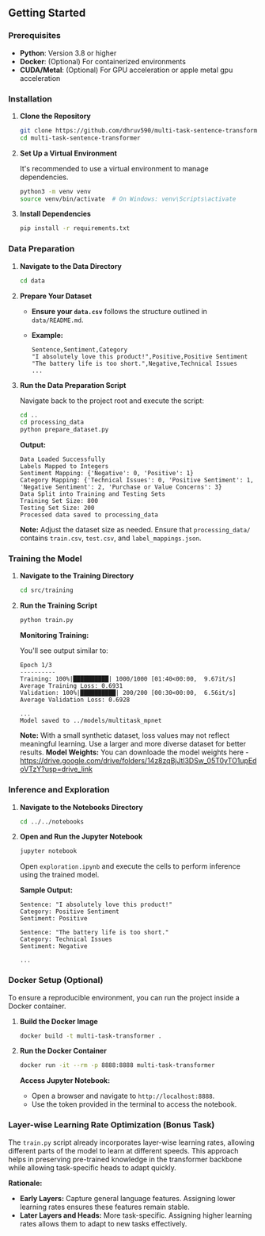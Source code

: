 
## Getting Started

### Prerequisites

- **Python**: Version 3.8 or higher
- **Docker**: (Optional) For containerized environments
- **CUDA/Metal**: (Optional) For GPU acceleration or apple metal gpu acceleration

### Installation

1. **Clone the Repository**

    ```bash
    git clone https://github.com/dhruv590/multi-task-sentence-transformer.git
    cd multi-task-sentence-transformer
    ```

2. **Set Up a Virtual Environment**

    It's recommended to use a virtual environment to manage dependencies.

    ```bash
    python3 -m venv venv
    source venv/bin/activate  # On Windows: venv\Scripts\activate
    ```

3. **Install Dependencies**

    ```bash
    pip install -r requirements.txt
    ```

### Data Preparation

1. **Navigate to the Data Directory**

    ```bash
    cd data
    ```

2. **Prepare Your Dataset**

    - **Ensure your `data.csv`** follows the structure outlined in `data/README.md`.
    - **Example:**
    
        ```csv
        Sentence,Sentiment,Category
        "I absolutely love this product!",Positive,Positive Sentiment
        "The battery life is too short.",Negative,Technical Issues
        ...
        ```

3. **Run the Data Preparation Script**

    Navigate back to the project root and execute the script:

    ```bash
    cd ..
    cd processing_data
    python prepare_dataset.py
    ```

    **Output:**

    ```
    Data Loaded Successfully
    Labels Mapped to Integers
    Sentiment Mapping: {'Negative': 0, 'Positive': 1}
    Category Mapping: {'Technical Issues': 0, 'Positive Sentiment': 1, 'Negative Sentiment': 2, 'Purchase or Value Concerns': 3}
    Data Split into Training and Testing Sets
    Training Set Size: 800
    Testing Set Size: 200
    Processed data saved to processing_data
    ```

    **Note:** Adjust the dataset size as needed. Ensure that `processing_data/` contains `train.csv`, `test.csv`, and `label_mappings.json`.

### Training the Model

1. **Navigate to the Training Directory**

    ```bash
    cd src/training
    ```

2. **Run the Training Script**

    ```bash
    python train.py
    ```

    **Monitoring Training:**

    You'll see output similar to:

    ```
    Epoch 1/3
    ----------
    Training: 100%|██████████| 1000/1000 [01:40<00:00,  9.67it/s]
    Average Training Loss: 0.6931
    Validation: 100%|██████████| 200/200 [00:30<00:00,  6.56it/s]
    Average Validation Loss: 0.6928

    ...
    Model saved to ../models/multitask_mpnet
    ```

    **Note:** With a small synthetic dataset, loss values may not reflect meaningful learning. Use a larger and more diverse dataset for better results.
    **Model Weights:** You can downloade the model weights here - https://drive.google.com/drive/folders/14z8zqBjJtl3DSw_05T0yTO1upEdoVTzY?usp=drive_link

### Inference and Exploration

1. **Navigate to the Notebooks Directory**

    ```bash
    cd ../../notebooks
    ```

2. **Open and Run the Jupyter Notebook**

    ```bash
    jupyter notebook
    ```

    Open `exploration.ipynb` and execute the cells to perform inference using the trained model.

    **Sample Output:**

    ```
    Sentence: "I absolutely love this product!"
    Category: Positive Sentiment
    Sentiment: Positive

    Sentence: "The battery life is too short."
    Category: Technical Issues
    Sentiment: Negative

    ...
    ```

### Docker Setup (Optional)

To ensure a reproducible environment, you can run the project inside a Docker container.

1. **Build the Docker Image**

    ```bash
    docker build -t multi-task-transformer .
    ```

2. **Run the Docker Container**

    ```bash
    docker run -it --rm -p 8888:8888 multi-task-transformer
    ```

    **Access Jupyter Notebook:**

    - Open a browser and navigate to `http://localhost:8888`.
    - Use the token provided in the terminal to access the notebook.

### Layer-wise Learning Rate Optimization (Bonus Task)

The `train.py` script already incorporates layer-wise learning rates, allowing different parts of the model to learn at different speeds. This approach helps in preserving pre-trained knowledge in the transformer backbone while allowing task-specific heads to adapt quickly.

**Rationale:**

- **Early Layers:** Capture general language features. Assigning lower learning rates ensures these features remain stable.
- **Later Layers and Heads:** More task-specific. Assigning higher learning rates allows them to adapt to new tasks effectively.
